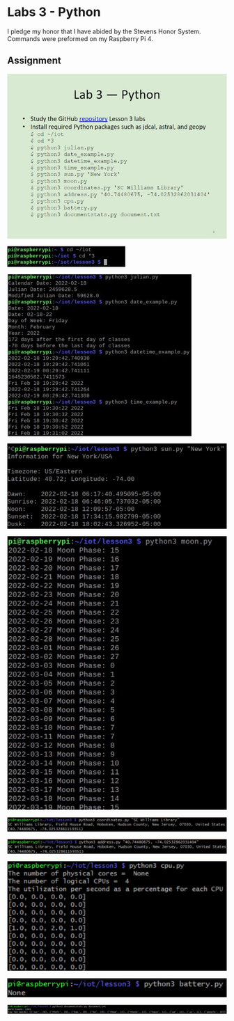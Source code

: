 # Labs 3 - Python
I pledge my honor that I have abided by the Stevens Honor System.
Commands were preformed on my Raspberry Pi 4.

## Assignment
![](Command_Pictures/Assignment.jpg)

![](Command_Pictures/cd.jpg)

![](Command_Pictures/julian-time.jpg)

![](Command_Pictures/sun.jpg)

![](Command_Pictures/moon.jpg)

![](Command_Pictures/coordinates.jpg)

![](Command_Pictures/address.jpg)

![](Command_Pictures/cpu.jpg)

![](Command_Pictures/battery.jpg)

![](Command_Pictures/stats.jpg)
